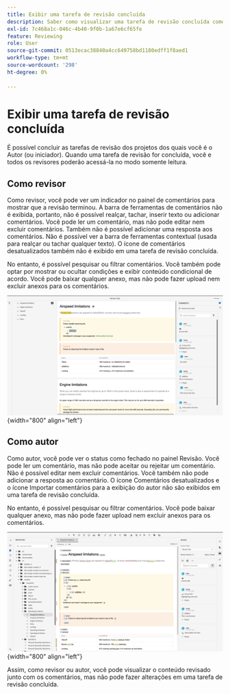 ```yaml
---
title: Exibir uma tarefa de revisão concluída
description: Saber como visualizar uma tarefa de revisão concluída como revisor ou autor no AEM Guides.
exl-id: 7c468a1c-046c-4b40-9f0b-1a67e6cf65fe
feature: Reviewing
role: User
source-git-commit: 0513ecac38840a4cc649758bd1180edff1f8aed1
workflow-type: tm+mt
source-wordcount: '298'
ht-degree: 0%

---
```


# Exibir uma tarefa de revisão concluída

É possível concluir as tarefas de revisão dos projetos dos quais você é o Autor (ou iniciador). Quando uma tarefa de revisão for concluída, você e todos os revisores poderão acessá-la no modo somente leitura.

## Como revisor

Como revisor, você pode ver um indicador no painel de comentários para mostrar que a revisão terminou. A barra de ferramentas de comentários não é exibida, portanto, não é possível realçar, tachar, inserir texto ou adicionar comentários. Você pode ler um comentário, mas não pode editar nem excluir comentários. Também não é possível adicionar uma resposta aos comentários. Não é possível ver a barra de ferramentas contextual (usada para realçar ou tachar qualquer texto). O ícone de comentários desatualizados também não é exibido em uma tarefa de revisão concluída.

No entanto, é possível pesquisar ou filtrar comentários. Você também pode optar por mostrar ou ocultar condições e exibir conteúdo condicional de acordo. Você pode baixar qualquer anexo, mas não pode fazer upload nem excluir anexos para os comentários.

![](images/complete-task-reviewer.png){width="800" align="left"}


## Como autor

Como autor, você pode ver o status como fechado no painel Revisão. Você pode ler um comentário, mas não pode aceitar ou rejeitar um comentário. Não é possível editar nem excluir comentários. Você também não pode adicionar a resposta ao comentário. O ícone Comentários desatualizados e o ícone Importar comentários para a exibição do autor não são exibidos em uma tarefa de revisão concluída.

No entanto, é possível pesquisar ou filtrar comentários. Você pode baixar qualquer anexo, mas não pode fazer upload nem excluir anexos para os comentários.

![](images/completed-task-author.png){width="800" align="left"}

Assim, como revisor ou autor, você pode visualizar o conteúdo revisado junto com os comentários, mas não pode fazer alterações em uma tarefa de revisão concluída.
